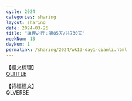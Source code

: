 ```yaml
---
cycle: 2024
categories: sharing
layout: sharing
date: 2024-03-25
title: "謙理之行：第85天/共730天"
weekNum: 13
dayNum: 1
permalink: /sharing/2024/wk13-day1-qianli.html
---
```

【經文梳理】  
[QLTITLE](QLLINK)

【背經經文】  
QLVERSE
